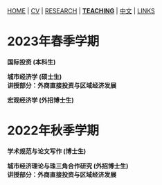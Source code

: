 [HOME](./index.md) | [CV](./assets/CV_FanghaoChen_220927.pdf) | [RESEARCH](./research.md) | [**TEACHING**](./teaching.md) | [中文](./chinesepage.md) | [LINKS](./links.md)

# 2023年春季学期

**国际投资 (本科生)**  <br/>
<!--
[[Syllabus](./assets/国际投资_课程大纲.pdf)] [[小组展示说明](./assets/关于小组路演的说明.pdf)] <br/>

* 课程内容
1. [课程导论](./assets/第1讲_课程导论.pdf) <br/>
2. [汇率的形成](./assets/第2讲_汇率的形成.pdf) <br/>
3. [汇率制度](./assets/第3讲_汇率制度.pdf) <br/>
4. [汇率危机](./assets/第4讲_汇率危机.pdf) <br/>
5. [汇率风险管理](./assets/第5讲_汇率风险管理.pdf) <br/>
6. [国际直接投资导论](./assets/第6讲_国际直接投资导论.pdf) <br/>
7. [跨国公司进行FDI的动机](./assets/第7讲_跨国公司进行FDI的动机.pdf) <br/>
8. [企业的国际化进程](./assets/第8讲_企业的国际化进程.pdf) <br/>
9. [国家吸引FDI的动机](./assets/第9讲_国家吸引FDI的动机.pdf) <br/>
10. [全球地缘政治风险分析](./assets/第10讲_全球地缘政治风险分析.pdf) <br/>
11. [移民网络与FDI](./assets/第11讲_移民网络与FDI.pdf)  <br/>
12. [全球资产配置理论](./assets/第12讲_全球资产配置理论.pdf)  <br/>

* 方法论系列
1. [数据可视化的原则与技巧](./assets/数据可视化的原则与技巧.pdf) 
2. [路演与展示技巧](./assets/方法论2_路演与展示技巧.pdf) 
3. 研究报告写作的道和术 <br/>
-->

**城市经济学 (硕士生)** <br/>
**讲授部分：外商直接投资与区域经济发展**

**宏观经济学 (外招博士生)** <br/>

# 2022年秋季学期

**学术规范与论文写作 (博士生)** <br/>

**城市经济理论与珠三角合作研究 (外招博士生)** <br/>
**讲授部分：外商直接投资与区域经济发展**

